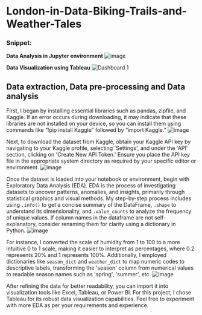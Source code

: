 # London-in-Data-Biking-Trails-and-Weather-Tales

### Snippet:
**Data Analysis in Jupyter environment** 
![image](https://github.com/prayagpadwal/London-in-Data-Biking-Trails-and-Weather-Tales/assets/65147413/599f2d17-7b41-44bb-a070-d2697012268e)

**Data Visualization using Tableau**
![Dashboard 1](https://github.com/prayagpadwal/London-in-Data-Biking-Trails-and-Weather-Tales/assets/65147413/e2fab66d-5cec-40c5-86b9-3afdf6a03777)

## Data extraction, Data pre-processing and Data analysis 
First, I began by installing essential libraries such as pandas, zipfile, and Kaggle. If an error occurs during downloading, it may indicate that these libraries are not installed on your device, so you can install them using commands like “!pip install Kaggle” followed by “import Kaggle.”
![image](https://github.com/prayagpadwal/London-in-Data-Biking-Trails-and-Weather-Tales/assets/65147413/f1b3ac08-4fd1-44a8-8f53-07d08e9f9410)

Next, to download the dataset from Kaggle, obtain your Kaggle API key by navigating to your Kaggle profile, selecting 'Settings', and under the 'API' section, clicking on 'Create New API Token.' Ensure you place the API key file in the appropriate system directory as required by your specific editor or environment.
![image](https://github.com/prayagpadwal/London-in-Data-Biking-Trails-and-Weather-Tales/assets/65147413/9685f291-4725-4d25-afc4-dd1dda3bc906)

Once the dataset is loaded into your notebook or environment, begin with Exploratory Data Analysis (EDA). EDA is the process of investigating datasets to uncover patterns, anomalies, and insights, primarily through statistical graphics and visual methods. My step-by-step process includes using `.info()` to get a concise summary of the DataFrame, `.shape` to understand its dimensionality, and `.value_counts` to analyze the frequency of unique values. If column names in the dataframe are not self-explanatory, consider renaming them for clarity using a dictionary in Python.
![image](https://github.com/prayagpadwal/London-in-Data-Biking-Trails-and-Weather-Tales/assets/65147413/b738646d-aab4-4dca-8d2a-797bac89941d)

For instance, I converted the scale of humidity from 1 to 100 to a more intuitive 0 to 1 scale, making it easier to interpret as percentages, where 0.2 represents 20% and 1 represents 100%. Additionally, I employed dictionaries like `season_dict` and `weather_dict` to map numeric codes to descriptive labels, transforming the 'season' column from numerical values to readable season names such as 'spring', 'summer', etc.
![image](https://github.com/prayagpadwal/London-in-Data-Biking-Trails-and-Weather-Tales/assets/65147413/c754a57b-fcc2-4c3a-90ca-f9750eb724be)

After refining the data for better readability, you can import it into visualization tools like Excel, Tableau, or Power BI. For this project, I chose Tableau for its robust data visualization capabilities. Feel free to experiment with more EDA as per your requirements and experience.
